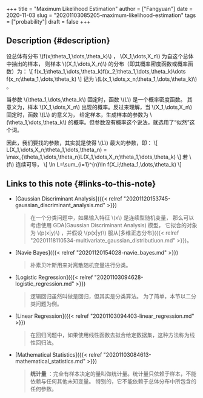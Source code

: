 +++
title = "Maximum Likelihood Estimation"
author = ["Fangyuan"]
date = 2020-11-03
slug = "20201103085205-maximum-likelihood-estimation"
tags = ["probability"]
draft = false
+++

## Description {#description}

设总体有分布 \\(f(x;\theta\_1,\dots,\theta\_k)\\) ， \\(X\_1,\dots,X\_n\\) 为自这个总体中抽出的样本，
则样本 \\((X\_1,\dots,X\_n)\\) 的分布（即其概率密度函数或概率函数）为：
\\[
f(x\_1;\theta\_1,\dots,\theta\_k)f(x\_2;\theta\_1,\dots,\theta\_k)\dots f(x\_n;\theta\_1,\dots,\theta\_k)
\\]
记为 \\(L(x\_1,\dots,x\_n;\theta\_1,\dots,\theta\_k)\\) 。

当参数 \\(\theta\_1,\dots,\theta\_k\\) 固定时，函数 \\(L\\) 是一个概率密度函数。
其意义为，样本 \\(X\_1,\dots,X\_n\\) 出现的概率。反过来理解，当 \\(X\_1,\dots,X\_n\\) 固定时，函数 \\(L\\) 的意义为，
给定样本，生成样本的参数为 \\(\theta\_1,\dots,\theta\_k\\) 的概率。但参数没有概率这个说法，就选用了“似然”这个词。

因此，我们要找的参数，其实就是使得 \\(L\\) 最大的参数，即：
\\[
L(X\_1,\dots,X\_n;\theta\_1,\dots,\theta\_n) = \max\_{\theta\_1,\dots,\theta\_n}L(X\_1,\dots,X\_n;\theta\_1,\dots,\theta\_k)
\\]
若 \\(f\\) 连续可导，
\\[
\ln L=\sum\_{i=1}^{n}\ln f(X\_i;\theta\_1,\dots,\theta\_k)
\\]


## Links to this note {#links-to-this-note}

-   [Gaussian Discriminant Analysis]({{< relref "20201120153745-gaussian_discriminant_analysis.md" >}})

    >   在一个分类问题中，如果输入特征 \\(x\\) 是连续型随机变量，
    > 那么可以考虑使用 GDA(Gaussian Discriminant Analysis) 模型，
    > 它拟合的对象为 \\(p(x|y)\\) ，并假设 \\(p(x|y)\\) 服从[多维正态分布]({{< relref "20201118110534-multivariate_gaussian_distributiuon.md" >}})。
-   [Navie Bayes]({{< relref "20201120154028-navie_bayes.md" >}})

    > 朴素贝叶斯用来对离散随机变量进行分类。
-   [Logistic Regression]({{< relref "20201103094628-logistic_regression.md" >}})

    >   逻辑回归虽然叫做是回归，但其实是分类算法。
    > 为了简单，本节以二分类问题为例。
-   [Linear Regression]({{< relref "20201103094403-linear_regression.md" >}})

    > 在回归问题中，如果使用线性函数去拟合给定数据集，这种方法称为线性回归法。
-   [Mathematical Statistics]({{< relref "20201103084613-mathematical_statistics.md" >}})

    >   **统计量** ：完全有样本决定的量叫做统计量。统计量只依赖于样本，不能依赖与任何其他未知变量。
    > 特别的，它不能依赖于总体分布中所包含的任何参数。
